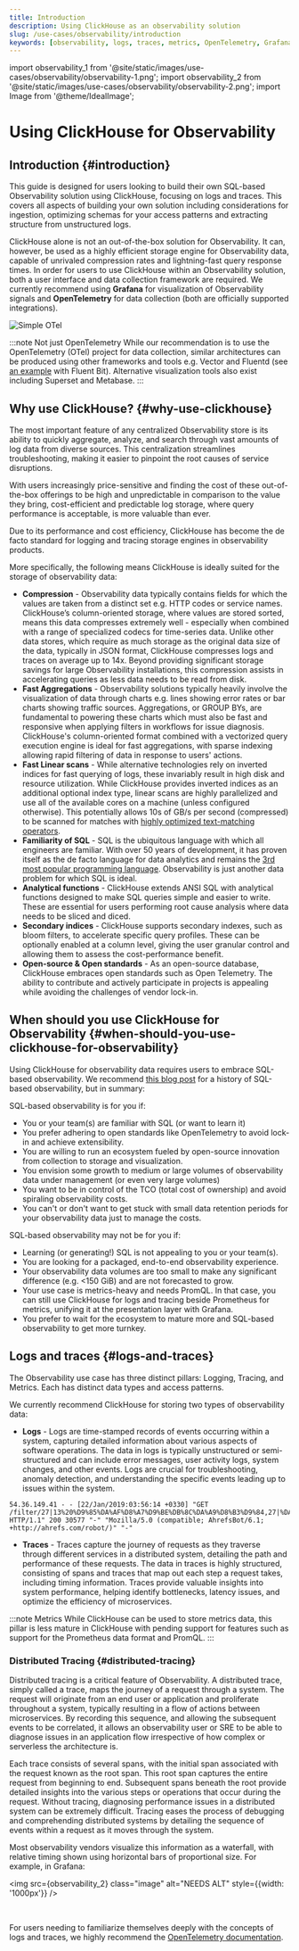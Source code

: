 ```yaml
---
title: Introduction
description: Using ClickHouse as an observability solution
slug: /use-cases/observability/introduction
keywords: [observability, logs, traces, metrics, OpenTelemetry, Grafana, OTel]
---
```


import observability_1 from '@site/static/images/use-cases/observability/observability-1.png';
import observability_2 from '@site/static/images/use-cases/observability/observability-2.png';
import Image from '@theme/IdealImage';

# Using ClickHouse for Observability

## Introduction {#introduction}

This guide is designed for users looking to build their own SQL-based Observability solution using ClickHouse, focusing on logs and traces. This covers all aspects of building your own solution including considerations for ingestion, optimizing schemas for your access patterns and extracting structure from unstructured logs.

ClickHouse alone is not an out-of-the-box solution for Observability. It can, however, be used as a highly efficient storage engine for Observability data, capable of unrivaled compression rates and lightning-fast query response times. In order for users to use ClickHouse within an Observability solution, both a user interface and data collection framework are required. We currently recommend using **Grafana** for visualization of Observability signals and **OpenTelemetry** for data collection (both are officially supported integrations).

<Image img={observability_1} alt="Simple OTel" size="md"/>

<br />

:::note Not just OpenTelemetry
While our recommendation is to use the OpenTelemetry (OTel) project for data collection, similar architectures can be produced using other frameworks and tools e.g. Vector and Fluentd (see [an example](https://clickhouse.com/blog/kubernetes-logs-to-clickhouse-fluent-bit) with Fluent Bit). Alternative visualization tools also exist including Superset and Metabase.
:::

## Why use ClickHouse? {#why-use-clickhouse}

The most important feature of any centralized Observability store is its ability to quickly aggregate, analyze, and search through vast amounts of log data from diverse sources. This centralization streamlines troubleshooting, making it easier to pinpoint the root causes of service disruptions.

With users increasingly price-sensitive and finding the cost of these out-of-the-box offerings to be high and unpredictable in comparison to the value they bring, cost-efficient and predictable log storage, where query performance is acceptable, is more valuable than ever.

Due to its performance and cost efficiency, ClickHouse has become the de facto standard for logging and tracing storage engines in observability products.

More specifically, the following means ClickHouse is ideally suited for the storage of observability data:

- **Compression** - Observability data typically contains fields for which the values are taken from a distinct set e.g. HTTP codes or service names. ClickHouse’s column-oriented storage, where values are stored sorted, means this data compresses extremely well - especially when combined with a range of specialized codecs for time-series data. Unlike other data stores, which require as much storage as the original data size of the data, typically in JSON format, ClickHouse compresses logs and traces on average up to 14x. Beyond providing significant storage savings for large Observability installations, this compression assists in accelerating queries as less data needs to be read from disk.
- **Fast Aggregations** - Observability solutions typically heavily involve the visualization of data through charts e.g. lines showing error rates or bar charts showing traffic sources. Aggregations, or GROUP BYs, are fundamental to powering these charts which must also be fast and responsive when applying filters in workflows for issue diagnosis. ClickHouse's column-oriented format combined with a vectorized query execution engine is ideal for fast aggregations, with sparse indexing allowing rapid filtering of data in response to users' actions.
- **Fast Linear scans** - While alternative technologies rely on inverted indices for fast querying of logs, these invariably result in high disk and resource utilization. While ClickHouse provides inverted indices as an additional optional index type, linear scans are highly parallelized and use all of the available cores on a machine (unless configured otherwise). This potentially allows 10s of GB/s per second (compressed) to be scanned for matches with [highly optimized text-matching operators](/sql-reference/functions/string-search-functions).
- **Familiarity of SQL** - SQL is the ubiquitous language with which all engineers are familiar. With over 50 years of development, it has proven itself as the de facto language for data analytics and remains the [3rd most popular programming language](https://clickhouse.com/blog/the-state-of-sql-based-observability#lingua-franca). Observability is just another data problem for which SQL is ideal.
- **Analytical functions** - ClickHouse extends ANSI SQL with analytical functions designed to make SQL queries simple and easier to write. These are essential for users performing root cause analysis where data needs to be sliced and diced.
- **Secondary indices** -  ClickHouse supports secondary indexes, such as bloom filters, to accelerate specific query profiles. These can be optionally enabled at a column level, giving the user granular control and allowing them to assess the cost-performance benefit.
- **Open-source & Open standards** - As an open-source database, ClickHouse embraces open standards such as Open Telemetry. The ability to contribute and actively participate in projects is appealing while avoiding the challenges of vendor lock-in.

## When should you use ClickHouse for Observability {#when-should-you-use-clickhouse-for-observability}

Using ClickHouse for observability data requires users to embrace SQL-based observability. We recommend [this blog post](https://clickhouse.com/blog/the-state-of-sql-based-observability) for a history of SQL-based observability, but in summary:

SQL-based observability is for you if:

- You or your team(s) are familiar with SQL (or want to learn it)
- You prefer adhering to open standards like OpenTelemetry to avoid lock-in and achieve extensibility.
- You are willing to run an ecosystem fueled by open-source innovation from collection to storage and visualization.
- You envision some growth to medium or large volumes of observability data under management (or even very large volumes)
- You want to be in control of the TCO (total cost of ownership) and avoid spiraling observability costs.
- You can't or don't want to get stuck with small data retention periods for your observability data just to manage the costs.

SQL-based observability may not be for you if:

- Learning (or generating!) SQL is not appealing to you or your team(s).
- You are looking for a packaged, end-to-end observability experience.
- Your observability data volumes are too small to make any significant difference (e.g. &lt;150 GiB) and are not forecasted to grow.
- Your use case is metrics-heavy and needs PromQL. In that case, you can still use ClickHouse for logs and tracing beside Prometheus for metrics, unifying it at the presentation layer with Grafana.
- You prefer to wait for the ecosystem to mature more and SQL-based observability to get more turnkey.

## Logs and traces {#logs-and-traces}

The Observability use case has three distinct pillars: Logging, Tracing, and Metrics. Each has distinct data types and access patterns.

We currently recommend ClickHouse for storing two types of observability data:

- **Logs** - Logs are time-stamped records of events occurring within a system, capturing detailed information about various aspects of software operations. The data in logs is typically unstructured or semi-structured and can include error messages, user activity logs, system changes, and other events. Logs are crucial for troubleshooting, anomaly detection, and understanding the specific events leading up to issues within the system.

```response
54.36.149.41 - - [22/Jan/2019:03:56:14 +0330] "GET
/filter/27|13%20%D9%85%DA%AF%D8%A7%D9%BE%DB%8C%DA%A9%D8%B3%D9%84,27|%DA%A9%D9%85%D8%AA%D8%B1%20%D8%A7%D8%B2%205%20%D9%85%DA%AF%D8%A7%D9%BE%DB%8C%DA%A9%D8%B3%D9%84,p53 HTTP/1.1" 200 30577 "-" "Mozilla/5.0 (compatible; AhrefsBot/6.1; +http://ahrefs.com/robot/)" "-"
```

- **Traces** - Traces capture the journey of requests as they traverse through different services in a distributed system, detailing the path and performance of these requests. The data in traces is highly structured, consisting of spans and traces that map out each step a request takes, including timing information. Traces provide valuable insights into system performance, helping identify bottlenecks, latency issues, and optimize the efficiency of microservices.

:::note Metrics
While ClickHouse can be used to store metrics data, this pillar is less mature in ClickHouse with pending support for features such as support for the Prometheus data format and PromQL.
:::

### Distributed Tracing {#distributed-tracing}

Distributed tracing is a critical feature of Observability. A distributed trace, simply called a trace, maps the journey of a request through a system. The request will originate from an end user or application and proliferate throughout a system, typically resulting in a flow of actions between microservices. By recording this sequence, and allowing the subsequent events to be correlated, it allows an observability user or SRE to be able to diagnose issues in an application flow irrespective of how complex or serverless the architecture is.

Each trace consists of several spans, with the initial span associated with the request known as the root span. This root span captures the entire request from beginning to end. Subsequent spans beneath the root provide detailed insights into the various steps or operations that occur during the request. Without tracing, diagnosing performance issues in a distributed system can be extremely difficult. Tracing eases the process of debugging and comprehending distributed systems by detailing the sequence of events within a request as it moves through the system.

Most observability vendors visualize this information as a waterfall, with relative timing shown using horizontal bars of proportional size. For example, in Grafana:

<img src={observability_2}
  class="image"
  alt="NEEDS ALT"
  style={{width: '1000px'}} />

<br />

For users needing to familiarize themselves deeply with the concepts of logs and traces, we highly recommend the [OpenTelemetry documentation](https://opentelemetry.io/docs/concepts/).
